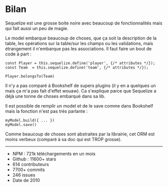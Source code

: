 # Bilan

Sequelize est une grosse boite noire avec beaucoup de fonctionnalités mais qui fait aussi un peu de magie.

Le model embarque beaucoup de choses, que ça soit la description de la table, les opérations sur la table/sur les champs ou les validations, mais étrangement il n'embarque pas les associations. Il faut faire un bout de code à part :

    const Player = this.sequelize.define('player', {/* attributes */});
    const Team  = this.sequelize.define('team', {/* attributes */});

    Player.belongsTo(Team)

Il n'y a pas comparé à Bookshelf de supers plugins (il y en a quelques un mais ça m'a pas fait d'effet wouaw). Ca s'explique parce que Sequelize a déjà une tonne de choses embarqué dans sa lib.

Il est possible de remplir un model et de le save comme dans Bookshelf mais la fonction n'est pas très parlante :

    myModel.build({ ... })
    myModel.save()

Comme beaucoup de choses sont abstraites par la librairie, cet ORM est moins verbeux (comparé à sa doc qui est TROP grosse).

---

- NPM : 721k téléchargements en un mois
- Github : 11600+ stars
- 614 contributeurs
- 7700+ commits
- 246 issues
- Date de 2010
